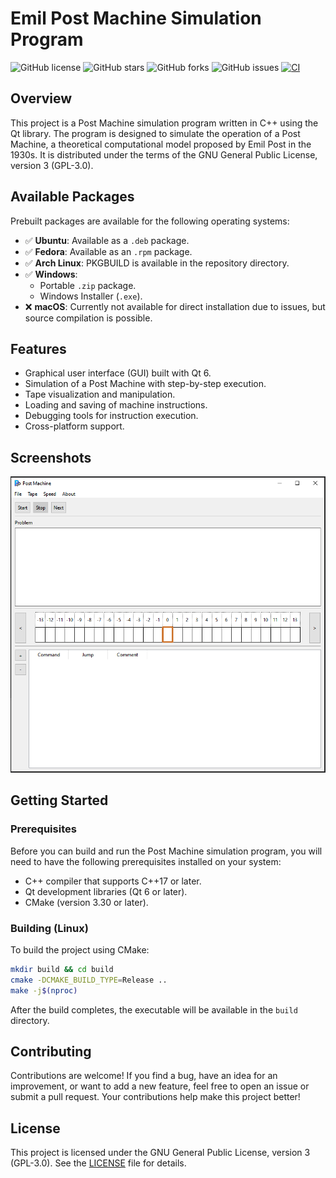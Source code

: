 # Emil Post Machine Simulation Program

![GitHub license](https://img.shields.io/github/license/adidvar/post-machine?style=flat)
![GitHub stars](https://img.shields.io/github/stars/adidvar/post-machine?style=flat)
![GitHub forks](https://img.shields.io/github/forks/adidvar/post-machine?style=flat)
![GitHub issues](https://img.shields.io/github/issues/adidvar/post-machine?style=flat)
[![CI](https://github.com/adidvar/post-machine/actions/workflows/build.yml/badge.svg)](https://github.com/your-username/your-repo/actions)

## Overview

This project is a Post Machine simulation program written in C++ using the Qt library. The program is designed to simulate the operation of a Post Machine, a theoretical computational model proposed by Emil Post in the 1930s. It is distributed under the terms of the GNU General Public License, version 3 (GPL-3.0).

## Available Packages

Prebuilt packages are available for the following operating systems:

- ✅ **Ubuntu**: Available as a `.deb` package.
- ✅ **Fedora**: Available as an `.rpm` package.
- ✅ **Arch Linux**: PKGBUILD is available in the repository directory.
- ✅ **Windows**:
  - Portable `.zip` package.
  - Windows Installer (`.exe`).
- ❌ **macOS**: Currently not available for direct installation due to issues, but source compilation is possible.

## Features

- Graphical user interface (GUI) built with Qt 6.
- Simulation of a Post Machine with step-by-step execution.
- Tape visualization and manipulation.
- Loading and saving of machine instructions.
- Debugging tools for instruction execution.
- Cross-platform support.

## Screenshots

![Screenshot 1](assets/Screenshot_1.png "Screenshot 1")

## Getting Started

### Prerequisites

Before you can build and run the Post Machine simulation program, you will need to have the following prerequisites installed on your system:

- C++ compiler that supports C++17 or later.
- Qt development libraries (Qt 6 or later).
- CMake (version 3.30 or later).

### Building (Linux)

To build the project using CMake:

```sh
mkdir build && cd build
cmake -DCMAKE_BUILD_TYPE=Release ..
make -j$(nproc)
```

After the build completes, the executable will be available in the `build` directory.

## Contributing

Contributions are welcome! If you find a bug, have an idea for an improvement, or want to add a new feature, feel free to open an issue or submit a pull request. Your contributions help make this project better!

## License

This project is licensed under the GNU General Public License, version 3 (GPL-3.0). See the [LICENSE](LICENSE) file for details.
